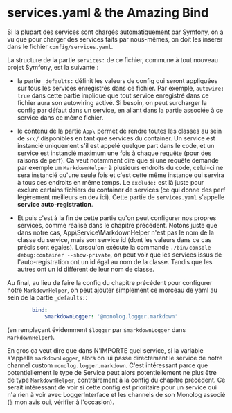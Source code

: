 # services.yaml & the Amazing Bind

Si la plupart des services sont chargés automatiquement par Symfony, on a vu que pour charger des services faits par
nous-mêmes, on doit les insérer dans le fichier `config/services.yaml`.  

La structure de la partie `services:` de ce fichier, commune à tout nouveau projet Symfony, est la suivante :

- la partie `_defaults:` définit les valeurs de config qui seront appliquées sur tous les services enregistrés dans ce fichier.
 Par exemple, `autowire: true` dans cette partie implique que tout service enregistré dans ce fichier aura son autowiring activé.
Si besoin, on peut surcharger la config par défaut dans un service, en allant dans la partie associée à ce service dans 
ce même fichier.
  
- le contenu de la partie `App\` permet de rendre toutes les classes au sein de `src/` disponibles en tant que services du container.
Un service est instancié uniquement s'il est appelé quelque part dans le code, et un service est instancié maximum une fois
à chaque requête (pour des raisons de perf). Ca veut notamment dire que si une requête demande par exemple un `MarkdownHelper`
à plusieurs endroits du code, celui-ci ne sera instancié qu'une seule fois et c'est cette même instance qui servira à tous ces endroits en même temps.
Le `exclude:` est là juste pour exclure certains fichiers du container de services (ce qui donne des perf légèrement meilleurs en dev ici). 
Cette partie de `services.yaml` s'appelle **service auto-registration**.
  
- Et puis c'est à la fin de cette partie qu'on peut configurer nos propres services, comme réalisé dans le chapitre précédent.
Notons juste que dans notre cas, App\Service\MarkdownHelper n'est pas le nom de la classe du service, mais son service id
(dont les valeurs dans ce cas précis sont égales). Lorsqu'on exécute la commande `./bin/console debug:container --show-private`,
on peut voir que les services issus de l'auto-registration ont un id égal au nom de la classe. Tandis que les autres 
ont un id différent de leur nom de classe.
  

Au final, au lieu de faire la config du chapitre précédent pour configurer notre `MarkdownHelper`, on peut ajouter 
simplement ce morceau de yaml au sein de la partie `_defaults:`:
```yaml
        bind:
            $markdownLogger: '@monolog.logger.markdown'
```

(en remplaçant évidemment `$logger` par `$markdownLogger` dans `MarkdownHelper`).

En gros ça veut dire que dans N'IMPORTE quel service, si la variable s'appelle `markdownLogger`, alors on lui passe directement 
le service de notre channel custom `monolog.logger.markdown`.
C'est intéressant parce que potentiellement le type de Service peut alors potentiellement ne plus être de type `MarkdownHelper`,
contrairement à la config du chapitre précédent. Ce serait intéressant de voir si cette config est prioritaire pour un service 
qui n'a rien à voir avec LoggerInterface et les channels de son Monolog associé (à mon avis oui, vérifier à l'occasion).
